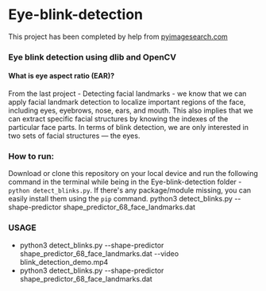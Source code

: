 # Eye-blink-detection

This project has been completed by help from [pyimagesearch.com](pyimagesearch.com)

### Eye blink detection using dlib and OpenCV
#### What is eye aspect ratio (EAR)?
From the last project - Detecting facial landmarks - we know that we can apply facial landmark detection to localize important regions of the face, including eyes, eyebrows, nose, ears, and mouth. This also implies that we can extract specific facial structures by knowing the indexes of the particular face parts. In terms of blink detection, we are only interested in two sets of facial structures — the eyes.

### How to run:
Download or clone this repository on your local device and run the following command in the terminal while being in the Eye-blink-detection folder -  `python detect_blinks.py`. If there's any package/module missing, you can easily install them using the `pip` command.
python3 detect_blinks.py --shape-predictor shape_predictor_68_face_landmarks.dat

### USAGE
- python3 detect_blinks.py --shape-predictor shape_predictor_68_face_landmarks.dat --video blink_detection_demo.mp4
- python3 detect_blinks.py --shape-predictor shape_predictor_68_face_landmarks.dat
